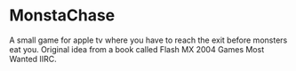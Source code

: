 # MonstaChase
A small game for apple tv where you have to reach the exit before monsters eat you. Original idea from a book called Flash MX 2004 Games Most Wanted IIRC.
